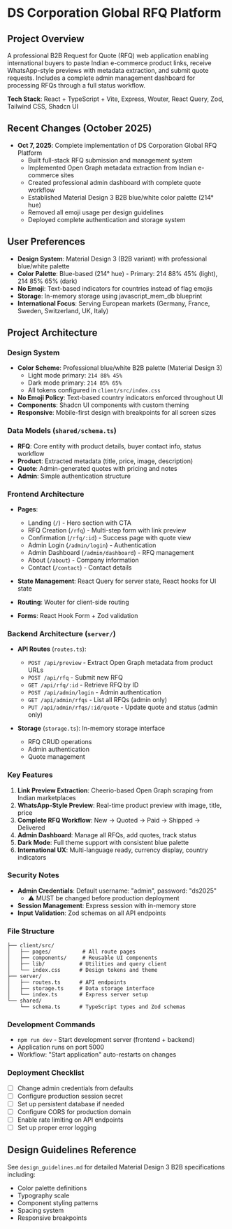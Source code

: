 # DS Corporation Global RFQ Platform

## Project Overview
A professional B2B Request for Quote (RFQ) web application enabling international buyers to paste Indian e-commerce product links, receive WhatsApp-style previews with metadata extraction, and submit quote requests. Includes a complete admin management dashboard for processing RFQs through a full status workflow.

**Tech Stack**: React + TypeScript + Vite, Express, Wouter, React Query, Zod, Tailwind CSS, Shadcn UI

## Recent Changes (October 2025)
- **Oct 7, 2025**: Complete implementation of DS Corporation Global RFQ Platform
  - Built full-stack RFQ submission and management system
  - Implemented Open Graph metadata extraction from Indian e-commerce sites
  - Created professional admin dashboard with complete quote workflow
  - Established Material Design 3 B2B blue/white color palette (214° hue)
  - Removed all emoji usage per design guidelines
  - Deployed complete authentication and storage system

## User Preferences
- **Design System**: Material Design 3 (B2B variant) with professional blue/white palette
- **Color Palette**: Blue-based (214° hue) - Primary: 214 88% 45% (light), 214 85% 65% (dark)
- **No Emoji**: Text-based indicators for countries instead of flag emojis
- **Storage**: In-memory storage using javascript_mem_db blueprint
- **International Focus**: Serving European markets (Germany, France, Sweden, Switzerland, UK, Italy)

## Project Architecture

### Design System
- **Color Scheme**: Professional blue/white B2B palette (Material Design 3)
  - Light mode primary: `214 88% 45%`
  - Dark mode primary: `214 85% 65%`
  - All tokens configured in `client/src/index.css`
- **No Emoji Policy**: Text-based country indicators enforced throughout UI
- **Components**: Shadcn UI components with custom theming
- **Responsive**: Mobile-first design with breakpoints for all screen sizes

### Data Models (`shared/schema.ts`)
- **RFQ**: Core entity with product details, buyer contact info, status workflow
- **Product**: Extracted metadata (title, price, image, description)
- **Quote**: Admin-generated quotes with pricing and notes
- **Admin**: Simple authentication structure

### Frontend Architecture
- **Pages**:
  - Landing (`/`) - Hero section with CTA
  - RFQ Creation (`/rfq`) - Multi-step form with link preview
  - Confirmation (`/rfq/:id`) - Success page with quote view
  - Admin Login (`/admin/login`) - Authentication
  - Admin Dashboard (`/admin/dashboard`) - RFQ management
  - About (`/about`) - Company information
  - Contact (`/contact`) - Contact details

- **State Management**: React Query for server state, React hooks for UI state
- **Routing**: Wouter for client-side routing
- **Forms**: React Hook Form + Zod validation

### Backend Architecture (`server/`)
- **API Routes** (`routes.ts`):
  - `POST /api/preview` - Extract Open Graph metadata from product URLs
  - `POST /api/rfq` - Submit new RFQ
  - `GET /api/rfq/:id` - Retrieve RFQ by ID
  - `POST /api/admin/login` - Admin authentication
  - `GET /api/admin/rfqs` - List all RFQs (admin only)
  - `PUT /api/admin/rfqs/:id/quote` - Update quote and status (admin only)

- **Storage** (`storage.ts`): In-memory storage interface
  - RFQ CRUD operations
  - Admin authentication
  - Quote management

### Key Features
1. **Link Preview Extraction**: Cheerio-based Open Graph scraping from Indian marketplaces
2. **WhatsApp-Style Preview**: Real-time product preview with image, title, price
3. **Complete RFQ Workflow**: New → Quoted → Paid → Shipped → Delivered
4. **Admin Dashboard**: Manage all RFQs, add quotes, track status
5. **Dark Mode**: Full theme support with consistent blue palette
6. **International UX**: Multi-language ready, currency display, country indicators

### Security Notes
- **Admin Credentials**: Default username: "admin", password: "ds2025"
  - ⚠️ MUST be changed before production deployment
- **Session Management**: Express session with in-memory store
- **Input Validation**: Zod schemas on all API endpoints

### File Structure
```
├── client/src/
│   ├── pages/          # All route pages
│   ├── components/     # Reusable UI components
│   ├── lib/           # Utilities and query client
│   └── index.css      # Design tokens and theme
├── server/
│   ├── routes.ts      # API endpoints
│   ├── storage.ts     # Data storage interface
│   └── index.ts       # Express server setup
└── shared/
    └── schema.ts      # TypeScript types and Zod schemas
```

### Development Commands
- `npm run dev` - Start development server (frontend + backend)
- Application runs on port 5000
- Workflow: "Start application" auto-restarts on changes

### Deployment Checklist
- [ ] Change admin credentials from defaults
- [ ] Configure production session secret
- [ ] Set up persistent database if needed
- [ ] Configure CORS for production domain
- [ ] Enable rate limiting on API endpoints
- [ ] Set up proper error logging

## Design Guidelines Reference
See `design_guidelines.md` for detailed Material Design 3 B2B specifications including:
- Color palette definitions
- Typography scale
- Component styling patterns
- Spacing system
- Responsive breakpoints
